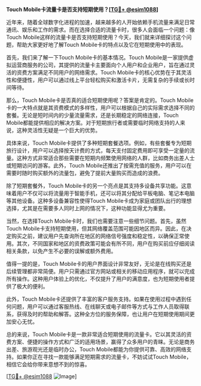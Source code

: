 **Touch Mobile卡流量卡是否支持短期使用？[[TG💪+ @esim1088](https://t.me/s/esim1088)]**

近年来，随着全球数字化进程的加速，越来越多的人开始依赖手机流量来满足日常通讯、娱乐和工作的需求。而在选择合适的流量卡时，很多人会面临一个问题：像Touch Mobile这样的流量卡是否支持短期使用？今天，我们就来详细探讨这个问题，帮助大家更好地了解Touch Mobile卡的特点以及它在短期使用中的表现。

首先，我们来了解一下Touch Mobile卡的基本情况。Touch Mobile是一家提供虚拟运营商服务的公司，其提供的流量卡主要面向个人用户和企业用户，旨在通过灵活的资费方案满足不同用户的网络需求。Touch Mobile卡的核心优势在于其灵活性和便捷性，用户可以通过线上平台轻松购买和激活卡片，无需复杂的手续或长时间等待。

那么，Touch Mobile卡是否真的适合短期使用呢？答案是肯定的。Touch Mobile卡的一大特点就是其资费模式的多样性，用户可以根据自己的实际需求选择不同的套餐。无论是短时间内的少量流量需求，还是长期稳定的网络连接，Touch Mobile都能提供相应的解决方案。对于短期旅行者或需要临时网络支持的人来说，这种灵活性无疑是一个巨大的优势。

具体来说，Touch Mobile卡提供了多种短期套餐选项。例如，有些套餐专为短期旅行设计，用户可以选择按天计费的方式，每天支付固定费用即可享受一定量的流量。这种方式非常适合那些需要在短期内频繁使用网络的人群，比如商务出差人士或短期访问的游客。此外，Touch Mobile还推出了按需充值的服务，用户可以在需要时随时购买额外的流量包，避免了提前大量购买而造成的浪费。

除了短期套餐外，Touch Mobile卡的另一个亮点是其支持多设备共享功能。这意味着用户不仅可以将流量用于智能手机，还可以将其分配给平板电脑、笔记本电脑等其他设备。这种多设备兼容性使得Touch Mobile卡成为家庭或团队出行的理想选择，尤其是在需要多人同时上网的情况下，这种功能显得尤为重要。

当然，在选择Touch Mobile卡时，我们也需要注意一些细节问题。首先，虽然Touch Mobile卡支持短期使用，但其网络覆盖范围可能因地区而异。因此，在决定购买之前，建议用户先查询所在地区的网络信号强度和稳定性，以确保正常使用。其次，不同国家和地区的资费政策可能会有所不同，用户在购买前应仔细阅读相关条款，以免产生不必要的误解或额外费用。

值得一提的是，Touch Mobile卡的用户界面设计非常友好，无论是在线购买还是后续管理都非常简便。用户只需通过官方网站或相关的移动应用程序，就可以完成所有操作。这种用户体验上的优化，不仅提升了用户的满意度，也为短期使用者提供了极大的便利。

此外，Touch Mobile卡还提供了丰富的客户服务支持。如果在使用过程中遇到任何问题，用户可以通过客服热线、在线聊天或电子邮件等方式与工作人员取得联系，获得及时的帮助和解答。这种全方位的服务保障，也让用户在短期使用期间更加安心无忧。

总的来说，Touch Mobile卡是一款非常适合短期使用的流量卡。它以其灵活的资费方案、便捷的操作方式和广泛的适用场景，赢得了众多用户的青睐。无论是商务出差、旅游观光还是临时办公，Touch Mobile都能为你提供可靠、高效的网络支持。如果你正在寻找一款能够满足短期需求的流量卡，不妨试试Touch Mobile，相信它会给你带来意想不到的惊喜。

[[TG💪+ @esim1088](https://t.me/s/esim1088) ![Image](https://i.postimg.cc/4NQfJmqS/Snipaste-2025-05-13-00-14-12.png)]